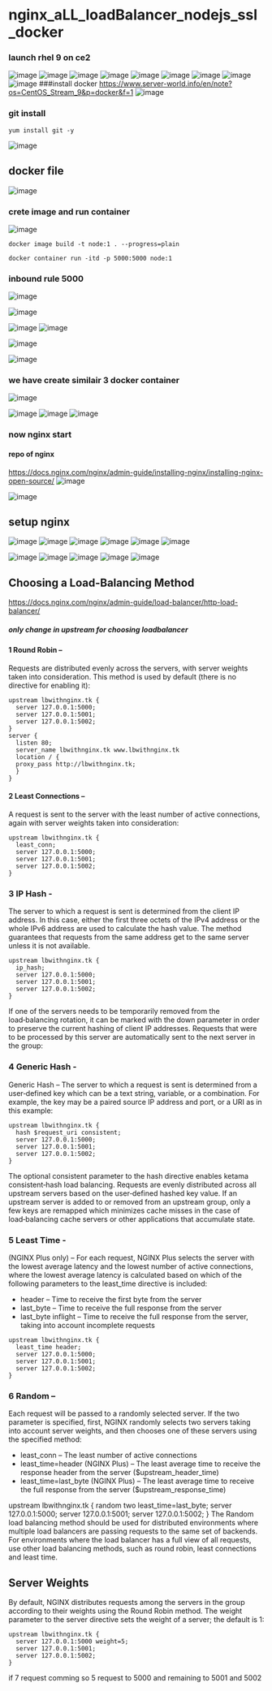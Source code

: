 # nginx_aLL_loadBalancer_nodejs_ssl_docker
### launch rhel 9 on ce2
![image](https://user-images.githubusercontent.com/40553867/206892222-a178c37d-25ca-4cbd-a3ce-254aac835c97.png)
![image](https://user-images.githubusercontent.com/40553867/206892240-6620ec3a-6fbd-420b-8b9b-d3f7b498cd4c.png)
![image](https://user-images.githubusercontent.com/40553867/206892255-ed39be9f-a462-42ab-9ea0-f94a8368de8b.png)
![image](https://user-images.githubusercontent.com/40553867/206892260-eafc8cb2-9565-4d76-9a13-e186b3e56433.png)
![image](https://user-images.githubusercontent.com/40553867/206892266-89fc7c56-2667-4b97-bd53-4ccad29560d9.png)
![image](https://user-images.githubusercontent.com/40553867/206892274-c3b48947-c73c-474a-8c18-082d69b09183.png)
![image](https://user-images.githubusercontent.com/40553867/206892292-9ee2b5b0-33d5-4631-ad68-2567c6a88020.png)
![image](https://user-images.githubusercontent.com/40553867/206892307-581e34bf-7dd9-4ab5-9b1e-befb04ffe295.png)
![image](https://user-images.githubusercontent.com/40553867/206892330-8f3281fa-acde-4df5-b3ae-38241daeee39.png)
###install docker 
https://www.server-world.info/en/note?os=CentOS_Stream_9&p=docker&f=1
![image](https://user-images.githubusercontent.com/40553867/206893422-c23fb4d5-de04-4d20-8684-db82a7589905.png)
### git install 
```
yum install git -y
```
![image](https://user-images.githubusercontent.com/40553867/206893761-8adf2b5e-01a6-40a2-9a4c-7a009f01ee79.png)
## docker file
![image](https://user-images.githubusercontent.com/40553867/206894735-81ab1cd6-2ed8-41db-8324-790d28b1065a.png)
### crete image and run container
![image](https://user-images.githubusercontent.com/40553867/206894956-caf54c1e-a365-4d1e-ac60-cc5d844a7bc0.png)

```
docker image build -t node:1 . --progress=plain
```
```
docker container run -itd -p 5000:5000 node:1 
```
### inbound rule 5000
![image](https://user-images.githubusercontent.com/40553867/206894864-2fe18fea-51dd-4211-9ff7-3a55a20f0c5b.png)

![image](https://user-images.githubusercontent.com/40553867/206895147-08bf8d2e-7ce1-42a1-917d-f6e189aa62f0.png)

![image](https://user-images.githubusercontent.com/40553867/206895154-9408974d-6f0f-4c1f-a4cf-c46fc9b3f541.png)
![image](https://user-images.githubusercontent.com/40553867/206895176-84872148-030b-4374-ab5d-4dd62f94ea4b.png)

![image](https://user-images.githubusercontent.com/40553867/206895214-4bb07531-0335-42f3-b3fa-408aa9e81cca.png)


![image](https://user-images.githubusercontent.com/40553867/206895353-f563cde6-f2fa-47cb-bf6f-e56318c6ccfb.png)

### we have create similair 3 docker container 
![image](https://user-images.githubusercontent.com/40553867/206896367-c7c0f116-997d-4b92-81a9-78164d6a27d5.png)

![image](https://user-images.githubusercontent.com/40553867/206896905-07275e0c-7b9d-48ce-afac-93a30227105c.png)
![image](https://user-images.githubusercontent.com/40553867/206896917-673b36bf-4efb-4f7b-b85c-d5360b8ec1f0.png)
![image](https://user-images.githubusercontent.com/40553867/206896919-7c0dda3a-799e-4932-bf99-0d7a7e673c3c.png)

### now nginx start
#### repo of nginx
https://docs.nginx.com/nginx/admin-guide/installing-nginx/installing-nginx-open-source/
![image](https://user-images.githubusercontent.com/40553867/206949294-f25068b9-1702-4b93-aea1-c8b89da1f6f8.png)

![image](https://user-images.githubusercontent.com/40553867/206949345-7cbe9af1-e405-4d3a-81f5-1c51c318e02b.png)

## setup nginx
![image](https://user-images.githubusercontent.com/40553867/206951221-7a62587d-9ff9-4aac-ac25-2140f4588a8e.png)
![image](https://user-images.githubusercontent.com/40553867/206951894-a30995fd-7094-4087-b207-6ac309ebd23a.png)
![image](https://user-images.githubusercontent.com/40553867/206952032-a7d43b2d-e81a-4eb8-925d-c39862f69b12.png)
![image](https://user-images.githubusercontent.com/40553867/206952106-31a986b8-52bd-4595-b113-7ad2162f999b.png)
![image](https://user-images.githubusercontent.com/40553867/206952800-46a9408a-1f5e-493a-b5b9-aadaf26380b0.png)
![image](https://user-images.githubusercontent.com/40553867/206956111-4f3c9225-a869-453d-bd99-8c45933ac8b5.png)

![image](https://user-images.githubusercontent.com/40553867/206956137-081ea263-97d1-4e6e-9099-6ed178c81258.png)
![image](https://user-images.githubusercontent.com/40553867/206956163-6adfb1f7-022b-4966-9e31-5b0c4ab323bd.png)
![image](https://user-images.githubusercontent.com/40553867/206956323-ac2caad2-d08b-4788-be1a-119851970b37.png)
![image](https://user-images.githubusercontent.com/40553867/206956340-33bc4b57-c3f9-449f-804d-d270b985a1c1.png)
![image](https://user-images.githubusercontent.com/40553867/206956354-532e6dbf-1754-4b5d-9223-e87e24439fe0.png)
## Choosing a Load-Balancing Method
https://docs.nginx.com/nginx/admin-guide/load-balancer/http-load-balancer/
 ##### only change in upstream for choosing loadbalancer
#### 1 Round Robin – 
Requests are distributed evenly across the servers, with server weights taken into consideration. This method is used by default (there is no directive for enabling it):

```
upstream lbwithnginx.tk {
  server 127.0.0.1:5000;
  server 127.0.0.1:5001;
  server 127.0.0.1:5002;
}
server {
  listen 80;
  server_name lbwithnginx.tk www.lbwithnginx.tk
  location / {
  proxy_pass http://lbwithnginx.tk;
  }
}
```
#### 2 Least Connections –
A request is sent to the server with the least number of active connections, again with server weights taken into consideration:

```
upstream lbwithnginx.tk {
  least_conn;
  server 127.0.0.1:5000;
  server 127.0.0.1:5001;
  server 127.0.0.1:5002;
}
```
### 3 IP Hash -
The server to which a request is sent is determined from the client IP address. In this case, either the first three octets of the IPv4 address or the whole IPv6 address are used to calculate the hash value. The method guarantees that requests from the same address get to the same server unless it is not available.
```
upstream lbwithnginx.tk {
  ip_hash;
  server 127.0.0.1:5000;
  server 127.0.0.1:5001;
  server 127.0.0.1:5002;
}
```
If one of the servers needs to be temporarily removed from the load‑balancing rotation, it can be marked with the down parameter in order to preserve the current hashing of client IP addresses. Requests that were to be processed by this server are automatically sent to the next server in the group:
### 4 Generic Hash -
Generic Hash – The server to which a request is sent is determined from a user‑defined key which can be a text string, variable, or a combination. For example, the key may be a paired source IP address and port, or a URI as in this example:

```
upstream lbwithnginx.tk {
  hash $request_uri consistent;
  server 127.0.0.1:5000;
  server 127.0.0.1:5001;
  server 127.0.0.1:5002;
}
```
The optional consistent parameter to the hash directive enables ketama consistent‑hash load balancing. Requests are evenly distributed across all upstream servers based on the user‑defined hashed key value. If an upstream server is added to or removed from an upstream group, only a few keys are remapped which minimizes cache misses in the case of load‑balancing cache servers or other applications that accumulate state.
### 5 Least Time - 
(NGINX Plus only) – For each request, NGINX Plus selects the server with the lowest average latency and the lowest number of active connections, where the lowest average latency is calculated based on which of the following parameters to the least_time directive is included:

+ header – Time to receive the first byte from the server
+ last_byte – Time to receive the full response from the server
+ last_byte inflight – Time to receive the full response from the server, taking into account incomplete requests

```
upstream lbwithnginx.tk {
  least_time header;
  server 127.0.0.1:5000;
  server 127.0.0.1:5001;
  server 127.0.0.1:5002;
}
```

### 6 Random – 
Each request will be passed to a randomly selected server. If the two parameter is specified, first, NGINX randomly selects two servers taking into account server weights, and then chooses one of these servers using the specified method:

+ least_conn – The least number of active connections
+ least_time=header (NGINX Plus) – The least average time to receive the response header from the server ($upstream_header_time)
+ least_time=last_byte (NGINX Plus) – The least average time to receive the full response from the server ($upstream_response_time)

upstream lbwithnginx.tk {
  random two least_time=last_byte;
  server 127.0.0.1:5000;
  server 127.0.0.1:5001;
  server 127.0.0.1:5002;
}
The Random load balancing method should be used for distributed environments where multiple load balancers are passing requests to the same set of backends. For environments where the load balancer has a full view of all requests, use other load balancing methods, such as round robin, least connections and least time.

## Server Weights
By default, NGINX distributes requests among the servers in the group according to their weights using the Round Robin method. The weight parameter to the server directive sets the weight of a server; the default is 1:
```
upstream lbwithnginx.tk {
  server 127.0.0.1:5000 weight=5;
  server 127.0.0.1:5001;
  server 127.0.0.1:5002;
}
```
if 7 request comming so 5 request to 5000 and remaining to 5001 and 5002

